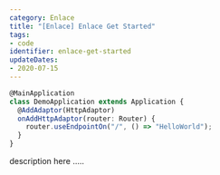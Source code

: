 ```yaml
---
category: Enlace
title: "[Enlace] Enlace Get Started"
tags:
- code
identifier: enlace-get-started
updateDates:
- 2020-07-15
---
```


```typescript
@MainApplication
class DemoApplication extends Application {
  @AddAdaptor(HttpAdaptor)
  onAddHttpAdaptor(router: Router) {
    router.useEndpointOn("/", () => "HelloWorld");
  }
}
```

description here .....

